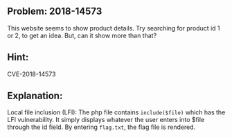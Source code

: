 ## Problem: 2018-14573

This website seems to show product details. Try searching for product id 1 or 2, to get an idea. But, can it show more than that?

## Hint: 
CVE-2018-14573

## Explanation:

Local file inclusion (LFI):
The php file contains `include($file)` which has the LFI vulnerability. It simply displays whatever the user enters into $file through the id field. By entering `flag.txt`, the flag file is rendered.
